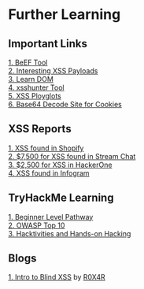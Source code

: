 # Further Learning

## Important Links

[1. BeEF Tool](https://beefproject.com)<br>
[2. Interesting XSS Payloads](XSS-Payloads.com)<br>
[3. Learn DOM](https://www.w3.org/TR/REC-DOM-Level-1/introduction.html)<br>
[4. xsshunter Tool](https://xsshunter.com/)<br>
[5. XSS Ployglots](https://github.com/0xsobky/HackVault/wiki/Unleashing-an-Ultimate-XSS-Polyglot)<br>
[6. Base64 Decode Site for Cookies](https://www.base64decode.org/)

## XSS Reports

[1. XSS found in Shopify](https://hackerone.com/reports/415484)<br>
[2. $7,500 for XSS found in Stream Chat](https://hackerone.com/reports/409850)<br>
[3. $2,500 for XSS in HackerOne](https://hackerone.com/reports/449351)<br>
[4. XSS found in Infogram](https://hackerone.com/reports/283825)<br>

## TryHackMe Learning

[1. Beginner Level Pathway](https://tryhackme.com/path/outline/beginner)<br>
[2. OWASP Top 10](https://tryhackme.com/room/owasptop10)<br>
[3. Hacktivities and Hands-on Hacking](https://tryhackme.com/hacktivities)<br>

## Blogs

[1. Intro to Blind XSS](https://r0x4r.medium.com/introduction-to-blind-xss-417dcf9c842c) by [R0X4R](https://github.com/R0X4R)
